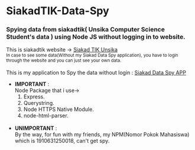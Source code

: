 # SiakadTIK-Data-Spy



<h3>Spying data from siakadtik( Unsika Computer Science Student's data ) using Node JS without logging in to website.</h3>
This is siakadtik website ->  <a href="https://siakadtik.unsika.ac.id/">Siakad TIK Unsika</a>
<br>
<small>In case to see some data(Without my Siakad Data Spy application), you have to login through the website and you can just see your own data.</small>
<br>
<br>
This is my application to Spy the data without login :
<a href="https://guarded-island-96625.herokuapp.com/">Siakad Data Spy APP</a>
<ul>
  <li><strong>IMPORTANT</strong> :<br>Node Package that i use-> 
  <ol type="1">
    <li>Express.</li>
    <li>Querystring.</li>
    <li>Node HTTPS Native Module.</li>
    <li>node-html-parser.</li>
  </ol>
  <br>
  <li><strong>UNIMPORTANT</strong> : <br>By the way, for fun with my friends, my NPM(Nomor Pokok Mahasiswa) which is 1910631250018, can't get spy.</li>
</ul>



